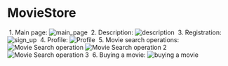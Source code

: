 ﻿# MovieStore
﻿ 1. Main page:
 ![main_page](https://user-images.githubusercontent.com/126081409/234093933-f259a5e0-ec1c-438a-a4b6-42685923e807.JPG)
﻿ 2. Description:
 ![description](https://user-images.githubusercontent.com/126081409/234094622-b60c9c39-c06d-4ec2-9e48-4638c1f45d4c.JPG)
﻿ 3. Registration:
![sign_up](https://user-images.githubusercontent.com/126081409/234094831-f93f1070-684c-4776-8847-e0fa1ac85147.JPG)
﻿ 4. Profile:
 ![Profile](https://user-images.githubusercontent.com/126081409/234094992-40756a1a-fd03-4f10-9d0f-41c7f25a3e71.JPG)
﻿ 5. Movie search operations:
 ![Movie Search operation](https://user-images.githubusercontent.com/126081409/234095103-a4f9ba84-2157-4020-8577-05c5dc190f8d.JPG)
 ![Movie Search operation 2](https://user-images.githubusercontent.com/126081409/234095259-4916977a-3478-4050-860f-a851587fef58.JPG)
 ![Movie Search operation 3](https://user-images.githubusercontent.com/126081409/234095311-0ee2bc76-8811-4acb-8b6e-9ccacbda62ea.JPG)
﻿ 6. Buying a movie:
 ![buying a movie](https://user-images.githubusercontent.com/126081409/234095442-66dde179-de98-4a45-be48-347b1ce7a0be.JPG)
